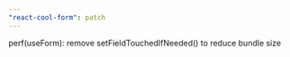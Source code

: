 ```yaml
---
"react-cool-form": patch
---
```


perf(useForm): remove setFieldTouchedIfNeeded() to reduce bundle size
